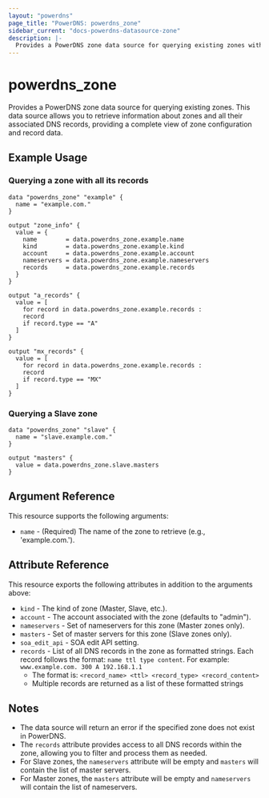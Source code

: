 ```yaml
---
layout: "powerdns"
page_title: "PowerDNS: powerdns_zone"
sidebar_current: "docs-powerdns-datasource-zone"
description: |-
  Provides a PowerDNS zone data source for querying existing zones with their associated records.
---
```


# powerdns_zone

Provides a PowerDNS zone data source for querying existing zones. This data source allows you to retrieve information about zones and all their associated DNS records, providing a complete view of zone configuration and record data.

## Example Usage

### Querying a zone with all its records

```hcl
data "powerdns_zone" "example" {
  name = "example.com."
}

output "zone_info" {
  value = {
    name        = data.powerdns_zone.example.name
    kind        = data.powerdns_zone.example.kind
    account     = data.powerdns_zone.example.account
    nameservers = data.powerdns_zone.example.nameservers
    records     = data.powerdns_zone.example.records
  }
}

output "a_records" {
  value = [
    for record in data.powerdns_zone.example.records :
    record
    if record.type == "A"
  ]
}

output "mx_records" {
  value = [
    for record in data.powerdns_zone.example.records :
    record
    if record.type == "MX"
  ]
}
```

### Querying a Slave zone

```hcl
data "powerdns_zone" "slave" {
  name = "slave.example.com."
}

output "masters" {
  value = data.powerdns_zone.slave.masters
}
```

## Argument Reference

This resource supports the following arguments:

- `name` - (Required) The name of the zone to retrieve (e.g., 'example.com.').

## Attribute Reference

This resource exports the following attributes in addition to the arguments above:

- `kind` - The kind of zone (Master, Slave, etc.).
- `account` - The account associated with the zone (defaults to "admin").
- `nameservers` - Set of nameservers for this zone (Master zones only).
- `masters` - Set of master servers for this zone (Slave zones only).
- `soa_edit_api` - SOA edit API setting.
- `records` - List of all DNS records in the zone as formatted strings. Each record follows the format: `name ttl type content`.
  For example: `www.example.com. 300 A 192.168.1.1`
  - The format is: `<record_name> <ttl> <record_type> <record_content>`
  - Multiple records are returned as a list of these formatted strings

## Notes

- The data source will return an error if the specified zone does not exist in PowerDNS.
- The `records` attribute provides access to all DNS records within the zone, allowing you to filter and process them as needed.
- For Slave zones, the `nameservers` attribute will be empty and `masters` will contain the list of master servers.
- For Master zones, the `masters` attribute will be empty and `nameservers` will contain the list of nameservers.

